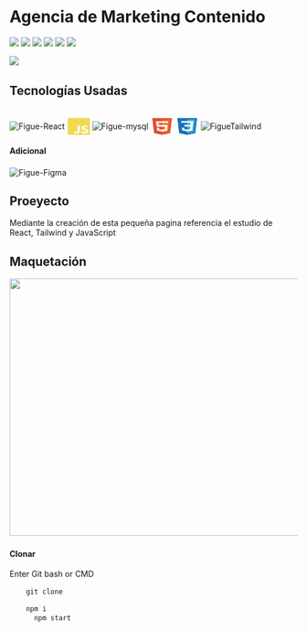 # Agencia de Marketing Contenido 
![](https://img.shields.io/github/stars/pandao/editor.md.svg) ![](https://img.shields.io/github/forks/pandao/editor.md.svg) ![](https://img.shields.io/github/tag/pandao/editor.md.svg) ![](https://img.shields.io/github/release/pandao/editor.md.svg) ![](https://img.shields.io/github/issues/pandao/editor.md.svg) ![](https://img.shields.io/bower/v/editor.md.svg)


<img src="https://i.ibb.co/SJHFKnv/screencapture-localhost-3000-2022-04-18-18-11-15.png"/>



<h2>Tecnologías Usadas</h2>
<div style="display: inline_block"><br>
  <img align="center" title="React-js" alt="Figue-React" height="30" width="35" src="https://upload.wikimedia.org/wikipedia/commons/thumb/4/47/React.svg/1200px-React.svg.png">
  <img align="center" title="Javascript" alt="Figue-Js" height="30" width="40" src="https://raw.githubusercontent.com/devicons/devicon/master/icons/javascript/javascript-plain.svg">

  <img align="center" title="MySql" alt="Figue-mysql" height="30" width="40" src="https://cdn.jsdelivr.net/gh/devicons/devicon/icons/git/git-plain.svg" /> 
  <img align="center" title="HTML" alt="Figue-HTML" height="30" width="40" src="https://raw.githubusercontent.com/devicons/devicon/master/icons/html5/html5-original.svg">
  <img align="center" title="CSS"  alt="Figue-CSS" height="30" width="40" src="https://raw.githubusercontent.com/devicons/devicon/master/icons/css3/css3-original.svg">


  <img align="center" title="Tailwind CSS" alt="FigueTailwind" height="30" width="40" src="https://cdn.jsdelivr.net/gh/devicons/devicon/icons/tailwindcss/tailwindcss-plain.svg" />
<h4>Adicional</h4>
<img align="center" alt="Figue-Figma" height="30" width="40" src="https://cdn.jsdelivr.net/gh/devicons/devicon/icons/figma/figma-original.svg" />
    

  <h2>Proeyecto</h2>
  <p>Mediante la creación de esta pequeña pagina referencia el estudio de React, Tailwind y JavaScript</p>
  <h2>Maquetación</h2>
<img margin="20px" height="450" width=850" src="https://i.ibb.co/Ny8cp7L/fl.gif"/>
  <h4>Clonar</h4> 
Enter Git bash or CMD

```comand
	git clone 
```
```comand
	npm i
      npm start
```
